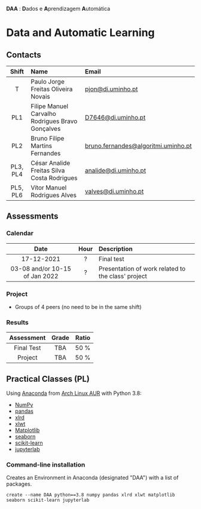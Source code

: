 **DAA** : **D**ados e **A**prendizagem **A**utomática
# Data and Automatic Learning

## Contacts

| Shift | Name | Email |
|:-:| :------ | :-----------|
| T | Paulo Jorge Freitas Oliveira Novais | pjon@di.uminho.pt |
| PL1| Filipe Manuel Carvalho Rodrigues Bravo Gonçalves | D7646@di.uminho.pt |
| PL2| Bruno Filipe Martins Fernandes | bruno.fernandes@algoritmi.uminho.pt |
| PL3, PL4|  César Analide Freitas Silva Costa Rodrigues | analide@di.uminho.pt |
| PL5, PL6|   Vítor Manuel Rodrigues Alves | valves@di.uminho.pt |


## Assessments

### Calendar 

| Date | Hour | Description |
|:-:| :-: | :-----------|
| 17-12-2021 | ? | Final test |
| 03-08 and/or 10-15 of Jan 2022 | ? | Presentation of work related to the class' project |

### Project
 - Groups of 4 peers (no need to be in the same shift)

### Results

| Assessment | Grade  | Ratio |
| :-:           | :-: |  :-: |
| Final Test    | TBA |  50 % |
| Project       | TBA |  50 % |  

## Practical Classes (PL)

Using [Anaconda](https://www.anaconda.com/) from [Arch Linux AUR](https://aur.archlinux.org/packages/anaconda/?O=10&PP=10) with Python 3.8:

- [NumPy](https://numpy.org/) 
- [pandas](https://pandas.pydata.org/) 
- [xlrd](https://pypi.org/project/xlrd/) 
- [xlwt](https://pypi.org/project/xlwt/) 
- [Matplotlib](https://matplotlib.org/) 
- [seaborn](https://seaborn.pydata.org/) 
- [scikit-learn](https://scikit-learn.org/stable/) 
- [jupyterlab](https://jupyter.org/)

### Command-line installation

Creates an Environment in Anaconda (designated "DAA") with a list of packages.

`create --name DAA python==3.8 numpy pandas xlrd xlwt matplotlib seaborn scikit-learn jupyterlab`

